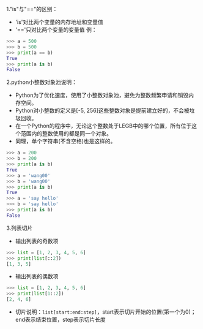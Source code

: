 
1."is"与"=="的区别：
- 'is'对比两个变量的内存地址和变量值
- '=='只对比两个变量的变量值
例：
```python
>>> a = 500
>>> b = 500
>>> print(a == b)
True
>>> print(a is b)
False
```

2.python小整数对象池说明：
- Python为了优化速度，使用了小整数对象池，避免为整数频繁申请和销毁内存空间。
- Python对小整数的定义是[-5, 256]这些整数对象是提前建立好的，不会被垃圾回收。
- 在一个Python的程序中，无论这个整数处于LEGB中的哪个位置，所有位于这个范围内的整数使用的都是同一个对象。
- 同理，单个字符串(不含空格)也是这样的。
```python
>>> a = 200
>>> b = 200
>>> print(a is b)
True
>>> a = 'wang00'
>>> b = 'wang00'
>>> print(a is b)
True
>>> a = 'say hello'
>>> b = 'say hello'
>>> print(a is b)
False
```

3.列表切片
- 输出列表的奇数项
```python
>>> list = [1, 2, 3, 4, 5, 6]
>>> print(list[::2])
[1, 3, 5]
```
- 输出列表的偶数项
```python
>>> list = [1, 2, 3, 4, 5, 6]
>>> print(list[1::2])
[2, 4, 6]
```
- 切片说明：`list[start:end:step]`，start表示切片开始的位置(第一个为0)；end表示结束位置，step表示切片长度